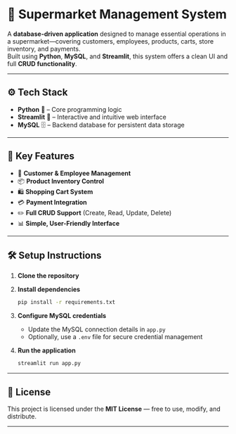 
# 🛒 Supermarket Management System

A **database-driven application** designed to manage essential operations in a supermarket—covering customers, employees, products, carts, store inventory, and payments.  
Built using **Python**, **MySQL**, and **Streamlit**, this system offers a clean UI and full **CRUD functionality**.

---

## ⚙️ Tech Stack

- **Python** 🐍 – Core programming logic  
- **Streamlit** 🎨 – Interactive and intuitive web interface  
- **MySQL** 🗄️ – Backend database for persistent data storage  

---

## 🚀 Key Features

- 👤 **Customer & Employee Management**  
- 📦 **Product Inventory Control**  
- 🛍️ **Shopping Cart System**  
- 💳 **Payment Integration**  
- ✏️ **Full CRUD Support** (Create, Read, Update, Delete)  
- 📊 **Simple, User-Friendly Interface**

---

## 🛠️ Setup Instructions

1. **Clone the repository**

2. **Install dependencies**
   ```bash
   pip install -r requirements.txt
   ```

3. **Configure MySQL credentials**
   - Update the MySQL connection details in `app.py`
   - Optionally, use a `.env` file for secure credential management

4. **Run the application**
   ```bash
   streamlit run app.py
   ```

---

## 📝 License

This project is licensed under the **MIT License** — free to use, modify, and distribute.

---


